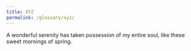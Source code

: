 ```yaml
---
title: XYZ
permalink: /glossary/xyz/
---
```


A wonderful serenity has taken possession of my entire soul, like these sweet mornings of spring.